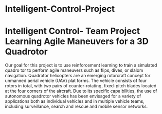 # Intelligent-Control-Project
# Intelligent Control- Team Project  Learning Agile Maneuvers for a 3D Quadrotor
 Our goal for this project is to use reinforcement learning to train a simulated quadro
tor to perform agile maneuvers such as flips, dives, or slalom navigation. Quadrotor
 helicopters are an emerging rotorcraft concept for unmanned aerial vehicle (UAV) plat
forms. The vehicle consists of four rotors in total, with two pairs of counter-rotating,
 fixed-pitch blades located at the four corners of the aircraft. Due to its specific capa
bilities, the use of autonomous quadrotor vehicles has been envisaged for a variety of
 applications both as individual vehicles and in multiple vehicle teams, including surveillance, search and rescue and mobile sensor networks.
